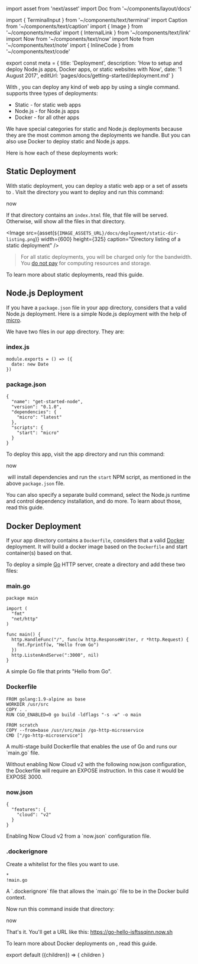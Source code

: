 import asset from 'next/asset'
import Doc from '~/components/layout/docs'

import { TerminalInput } from '~/components/text/terminal'
import Caption from '~/components/text/caption'
import { Image } from '~/components/media'
import { InternalLink } from '~/components/text/link'
import Now from '~/components/text/now'
import Note from '~/components/text/note'
import { InlineCode } from '~/components/text/code'

export const meta = {
title: 'Deployment',
description: 'How to setup and deploy Node.js apps, Docker apps, or static websites with Now',
date: '1 August 2017',
editUrl: 'pages/docs/getting-started/deployment.md'
}

With <Now color="#000"/>, you can deploy any kind of web app by using a single command. <Now color="#000"/> supports three types of deployments:

- <InternalLink href="#static-deployment">Static</InternalLink> - for static web apps
- <InternalLink href="#node.js-deployment">Node.js</InternalLink> - for Node.js apps
- <InternalLink href="#docker-deployment">Docker</InternalLink> - for all other apps

We have special categories for static and Node.js deployments because they are the most common among the deployments we handle. But you can also use Docker to deploy static and Node.js apps.

Here is how each of these deployments work:

## Static Deployment

With static deployment, you can deploy a static web app or a set of assets to <Now color="#000"/>. Visit the directory you want to deploy and run this command:

<TerminalInput>now</TerminalInput>

If that directory contains an `index.html` file, that file will be served. Otherwise, <Now color="#000"/> will show all the files in that directory.

<Image
src={asset(`${IMAGE_ASSETS_URL}/docs/deployment/static-dir-listing.png`)}
width={600}
height={325}
caption="Directory listing of a static deployment"
/>

> For all static deployments, you will be charged only for the bandwidth. You [do not pay](https://zeit.co/blog/unlimited-static) for computing resources and storage.

To learn more about static deployments, read <InternalLink href="/docs/deployment-types/static">this guide</InternalLink>.

## Node.js Deployment

If you have a `package.json` file in your app directory, <Now color="#000"/> considers that a valid Node.js deployment. Here is a simple Node.js deployment with the help of [micro](https://github.com/zeit/micro).

We have two files in our app directory. They are:

### index.js

```
module.exports = () => ({
  date: new Date
})
```

### package.json

```
{
  "name": "get-started-node",
  "version": "0.1.0",
  "dependencies": {
    "micro": "latest"
  },
  "scripts": {
    "start": "micro"
  }
}
```

To deploy this app, visit the app directory and run this command:

<TerminalInput>now</TerminalInput>

&#8203;<Now color="#000"/> will install dependencies and run the `start` NPM script, as mentioned in the above `package.json` file.

You can also specify a separate build command, select the Node.js runtime and control dependency installation, and do more. To learn about those, read <InternalLink href="/docs/deployment-types/node">this guide</InternalLink>.

## Docker Deployment

If your app directory contains a `Dockerfile`, <Now color="#000"/> considers that a valid [Docker](https://www.docker.com/) deployment. It will build a docker image based on the `Dockerfile` and start container(s) based on that.

To deploy a simple [Go](https://golang.org/) HTTP server, create a directory and add these two files:

### main.go

```
package main

import (
  "fmt"
  "net/http"
)

func main() {
  http.HandleFunc("/", func(w http.ResponseWriter, r *http.Request) {
    fmt.Fprintf(w, "Hello from Go")
  })
  http.ListenAndServe(":3000", nil)
}
```

<Caption>A simple Go file that prints "Hello from Go".</Caption>

### Dockerfile

```
FROM golang:1.9-alpine as base
WORKDIR /usr/src
COPY . .
RUN CGO_ENABLED=0 go build -ldflags "-s -w" -o main

FROM scratch
COPY --from=base /usr/src/main /go-http-microservice
CMD ["/go-http-microservice"]
```

<Caption>A multi-stage build Dockerfile that enables the use of Go and runs our `main.go` file.</Caption>

<Note>Without enabling Now Cloud v2 with the following <InlineCode>now.json</InlineCode> configuration, the Dockerfile will require an <InlineCode>EXPOSE</InlineCode> instruction. In this case it would be <InlineCode>EXPOSE 3000</InlineCode>.</Note>

### now.json

```
{
  "features": {
    "cloud": "v2"
  }
}
```

<Caption>Enabling Now Cloud v2 from a `now.json` configuration file.</Caption>

### .dockerignore

Create a whitelist for the files you want to use.

```
*
!main.go
```

<Caption>A `.dockerignore` file that allows the `main.go` file to be in the Docker build context.</Caption>

Now run this command inside that directory:

<TerminalInput>now</TerminalInput>

That's it. You'll get a URL like this: <https://go-hello-isftssqinn.now.sh>

To learn more about Docker deployments on <Now color="#000"/>, read <InternalLink href="/docs/deployment-types/docker">this guide</InternalLink>.

export default ({children}) => <Doc meta={meta}>{ children }</Doc>
